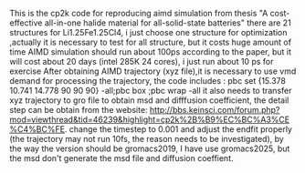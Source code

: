 This is the cp2k code for reproducing aimd simulation from thesis "A cost-effective all-in-one halide material for all-solid-state batteries"
there are 21 structures for Li1.25Fe1.25Cl4, i just choose one structure for optimization ,actually it is necessary to test for all structure, but it costs huge amount of time
AIMD simulation should run about 100ps according to the paper, but it will cost about 20 days (intel 285K 24 cores), i just run about 10 ps for exercise
After obtaining AIMD trajectory (xyz file),it is necessary to use vmd demand for processing the trajectory, the code includes : pbc set {15.378 10.741 14.778 90 90 90} -all;pbc box ;pbc wrap -all
it also needs to transfer xyz trajectory to gro file to obtain msd and difffusion coefficient, the detail step can be obtain from the website: http://bbs.keinsci.com/forum.php?mod=viewthread&tid=46239&highlight=cp2k%2B%B9%EC%BC%A3%CE%C4%BC%FE.
change the timestep to 0.001 and adjust the endfit properly (the trajectory may not run 10fs, the reason needs to be investigated), by the way the version should be gromacs2019, I have use gromacs2025, but the msd don't generate the msd file and diffusion coeffient.
